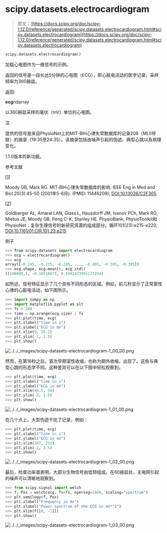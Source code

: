 # scipy.datasets.electrocardiogram

> 原文：[https://docs.scipy.org/doc/scipy-1.12.0/reference/generated/scipy.datasets.electrocardiogram.html#scipy.datasets.electrocardiogram](https://docs.scipy.org/doc/scipy-1.12.0/reference/generated/scipy.datasets.electrocardiogram.html#scipy.datasets.electrocardiogram)

```py
scipy.datasets.electrocardiogram()
```

加载心电图作为一维信号的示例。

返回的信号是一段长达5分钟的心电图（ECG），即心脏电活动的医学记录，采样频率为360赫兹。

返回:

**ecg**ndarray

以360赫兹采样的毫伏（mV）单位的心电图。

注

提供的信号是来自PhysioNet上的MIT-BIH心律失常数据库的记录208（MLII导联）的摘录（19:35至24:35）。该摘录包括由噪声引起的伪迹、典型心跳以及病理变化。

1.1.0版本的新功能。

参考文献

[[1](#id1)]

Moody GB, Mark RG. MIT-BIH心律失常数据库的影响. IEEE Eng in Med and Biol 20(3):45-50 (2001年5-6月). (PMID: 11446209); [DOI:10.13026/C2F305](https://doi.org/10.13026/C2F305)

[[2](#id2)]

Goldberger AL, Amaral LAN, Glass L, Hausdorff JM, Ivanov PCh, Mark RG, Mietus JE, Moody GB, Peng C-K, Stanley HE. PhysioBank, PhysioToolkit和PhysioNet：复杂生理信号的新研究资源的组成部分。循环101(23):e215-e220; [DOI:10.1161/01.CIR.101.23.e215](https://doi.org/10.1161/01.CIR.101.23.e215)

例子

```py
>>> from scipy.datasets import electrocardiogram
>>> ecg = electrocardiogram()
>>> ecg
array([-0.245, -0.215, -0.185, ..., -0.405, -0.395, -0.385])
>>> ecg.shape, ecg.mean(), ecg.std()
((108000,), -0.16510875, 0.5992473991177294) 
```

如所述，信号特征显示了几个具有不同形态的区域。例如，前几秒显示了正常窦性心律的心脏电活动，如下图所示。

```py
>>> import numpy as np
>>> import matplotlib.pyplot as plt
>>> fs = 360
>>> time = np.arange(ecg.size) / fs
>>> plt.plot(time, ecg)
>>> plt.xlabel("time in s")
>>> plt.ylabel("ECG in mV")
>>> plt.xlim(9, 10.2)
>>> plt.ylim(-1, 1.5)
>>> plt.show() 
```

![../../_images/scipy-datasets-electrocardiogram-1_00_00.png](../Images/adaf8872bf2731550ec6d757321cb607.png)

然而，在第16秒之后，首次早期室性收缩，也称为期外收缩，出现了。这些与典型心跳的形态学不同。这种差异可以在以下图中轻松观察到。

```py
>>> plt.plot(time, ecg)
>>> plt.xlabel("time in s")
>>> plt.ylabel("ECG in mV")
>>> plt.xlim(46.5, 50)
>>> plt.ylim(-2, 1.5)
>>> plt.show() 
```

![../../_images/scipy-datasets-electrocardiogram-1_01_00.png](../Images/f4c94659444a2310f1d5346e8e36b941.png)

在几个点上，大型伪迹干扰了记录，例如：

```py
>>> plt.plot(time, ecg)
>>> plt.xlabel("time in s")
>>> plt.ylabel("ECG in mV")
>>> plt.xlim(207, 215)
>>> plt.ylim(-2, 3.5)
>>> plt.show() 
```

![../../_images/scipy-datasets-electrocardiogram-1_02_00.png](../Images/7f1fe4affc29af11a6507ab5342fd8b3.png)

最后，检查功率谱表明，大部分生物信号由低频组成。在60赫兹处，主电网引起的噪声可以清晰地观察到。

```py
>>> from scipy.signal import welch
>>> f, Pxx = welch(ecg, fs=fs, nperseg=2048, scaling="spectrum")
>>> plt.semilogy(f, Pxx)
>>> plt.xlabel("Frequency in Hz")
>>> plt.ylabel("Power spectrum of the ECG in mV**2")
>>> plt.xlim(f[[0, -1]])
>>> plt.show() 
```

![../../_images/scipy-datasets-electrocardiogram-1_03_00.png](../Images/a1147ca4c9d34ba31faa52907d5114aa.png)
